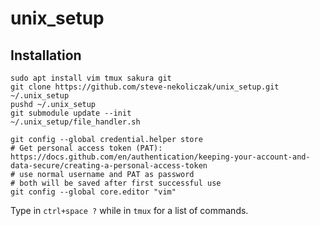 # unix_setup

## Installation

```
sudo apt install vim tmux sakura git
git clone https://github.com/steve-nekoliczak/unix_setup.git ~/.unix_setup
pushd ~/.unix_setup
git submodule update --init
~/.unix_setup/file_handler.sh

git config --global credential.helper store
# Get personal access token (PAT): https://docs.github.com/en/authentication/keeping-your-account-and-data-secure/creating-a-personal-access-token
# use normal username and PAT as password
# both will be saved after first successful use
git config --global core.editor "vim"
```

Type in `ctrl+space ?` while in `tmux` for a list of commands.
